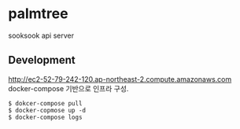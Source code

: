 # palmtree
sooksook api server

## Development
http://ec2-52-79-242-120.ap-northeast-2.compute.amazonaws.com
docker-compose 기반으로 인프라 구성.
```
$ dokcer-compose pull
$ docker-copmose up -d
$ docker-compose logs
```
